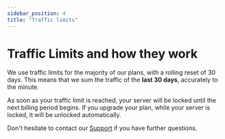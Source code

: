```yaml
---
sidebar_position: 4
title: "Traffic limits"
---
```


# Traffic Limits and how they work

We use traffic limits for the majority of our plans, with a rolling reset of 30 days.
This means that we sum the traffic of the **last 30 days**, accurately to the minute.

As soon as your traffic limit is reached, your server will be locked until the next billing period begins.
If you upgrade your plan, while your server is locked, it will be unlocked automatically.

Don't hesitate to contact our [Support](../support.md) if you have further questions.